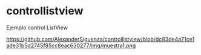 # controllistview
Ejemplo control ListView

https://github.com/AlexanderSiguenza/controllistview/blob/dc83de4a71ce1ade31b5d2745f85cc8eac630277/img/muestra1.png
